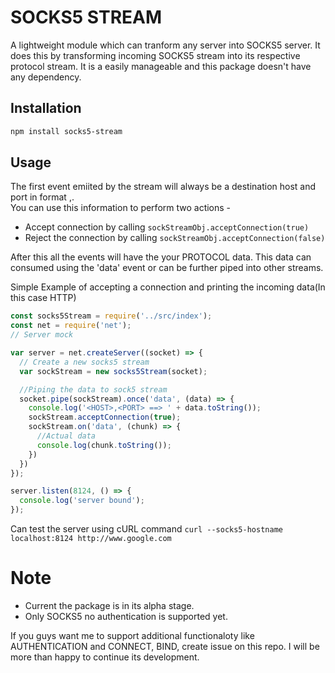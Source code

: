 # SOCKS5 STREAM
A lightweight module which can tranform any server into SOCKS5 server. It does this by transforming incoming SOCKS5 stream into its respective protocol stream. It is a easily manageable and this package doesn't have any dependency.

## Installation
```bash
npm install socks5-stream
```

## Usage

The first event emiited by the stream will always be a destination host and port in format <HOSTNAME>,<PORT>.<br>
You can use this information to perform two actions -

* Accept connection by calling `sockStreamObj.acceptConnection(true)`
* Reject the connection by calling `sockStreamObj.acceptConnection(false)`

After this all the events will have the your PROTOCOL data. This data can consumed using the 'data' event or can be further piped into other streams.

Simple Example of accepting a connection and printing the incoming data(In this case HTTP) 
```javascript
const socks5Stream = require('../src/index');
const net = require('net');
// Server mock 

var server = net.createServer((socket) => {
  // Create a new socks5 stream
  var sockStream = new socks5Stream(socket);

  //Piping the data to sock5 stream
  socket.pipe(sockStream).once('data', (data) => {
    console.log('<HOST>,<PORT> ==> ' + data.toString());
    sockStream.acceptConnection(true);
    sockStream.on('data', (chunk) => {
      //Actual data
      console.log(chunk.toString());
    })
  })
});

server.listen(8124, () => {
  console.log('server bound');
});
```

Can test the server using cURL command
`curl --socks5-hostname localhost:8124 http://www.google.com`

# Note
* Current the package is in its alpha stage.
* Only SOCKS5 no authentication is supported yet.

If you guys want me to support additional functionaloty like AUTHENTICATION and CONNECT, BIND, create issue on this repo. I will be more than happy to continue its development.  
